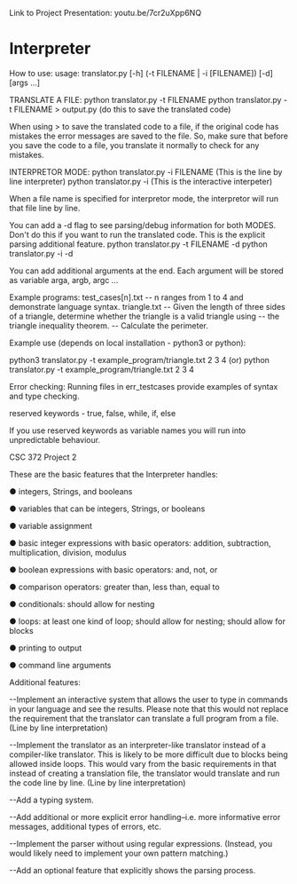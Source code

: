 Link to Project Presentation: youtu.be/7cr2uXpp6NQ

# Interpreter
How to use:
usage: translator.py [-h] (-t FILENAME | -i [FILENAME]) [-d] [args ...]

TRANSLATE A FILE:
python translator.py -t FILENAME 
python translator.py -t FILENAME > output.py (do this to save the translated code)

When using > to save the translated code to a file, if the original code has mistakes
the error messages are saved to the file. So, make sure that before you save the code to a 
file, you translate it normally to check for any mistakes.

INTERPRETOR MODE:
python translator.py -i FILENAME (This is the line by line interpreter)
python translator.py -i (This is the interactive interpeter)

When a file name is specified for interpretor mode, the interpretor will run that file line by line.

You can add a -d flag to see parsing/debug information for both MODES. Don't do this if you want to run
the translated code. This is the explicit parsing additional feature.
python translator.py -t FILENAME -d
python translator.py -i -d

You can add additional arguments at the end. Each argument will be stored as
variable arga, argb, argc ...

Example programs:
test_cases[n].txt -- n ranges from 1 to 4 and demonstrate language syntax.
triangle.txt
-- Given the length of three sides of a triangle, determine whether the triangle is a valid triangle using
-- the triangle inequality theorem.
-- Calculate the perimeter.

Example use (depends on local installation - python3 or python): 

python3 translator.py -t example_program/triangle.txt 2 3 4
(or)
python translator.py -t example_program/triangle.txt 2 3 4



Error checking:
Running files in err_testcases provide examples of syntax and type checking.


reserved keywords - true, false, while, if, else

If you use reserved keywords as variable names you will run into unpredictable behaviour.

CSC 372 Project 2

These are the basic features that the Interpreter handles: 

● integers, Strings, and booleans

● variables that can be integers, Strings, or booleans

● variable assignment

● basic integer expressions with basic operators: addition, subtraction,
  multiplication, division, modulus
  
● boolean expressions with basic operators: and, not, or

● comparison operators: greater than, less than, equal to

● conditionals: should allow for nesting

● loops: at least one kind of loop; should allow for nesting; should allow for blocks

● printing to output

● command line arguments

Additional features:

--Implement an interactive system that allows the user to type in commands in your
  language and see the results. Please note that this would not replace the
  requirement that the translator can translate a full program from a file. (Line by line interpretation)
  
--Implement the translator as an interpreter-like translator instead of a compiler-like
  translator. This is likely to be more difficult due to blocks being allowed inside
  loops. This would vary from the basic requirements in that instead of creating a
  translation file, the translator would translate and run the code line by line. (Line by line interpretation)
  
--Add a typing system.

--Add additional or more explicit error handling–i.e. more informative error
  messages, additional types of errors, etc.
  
--Implement the parser without using regular expressions. (Instead, you would
  likely need to implement your own pattern matching.)
  
--Add an optional feature that explicitly shows the parsing process.
